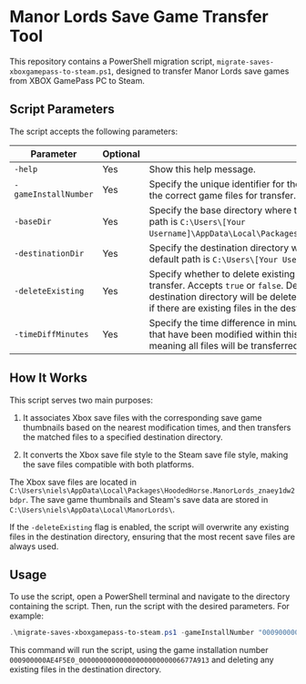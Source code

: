 # Manor Lords Save Game Transfer Tool

This repository contains a PowerShell migration script, `migrate-saves-xboxgamepass-to-steam.ps1`, designed to transfer Manor Lords save games from XBOX GamePass PC to Steam.

## Script Parameters

The script accepts the following parameters:

| Parameter           | Optional | Description |
| ------------------- | -------- | ----------- |
| `-help`             | Yes      | Show this help message. |
| `-gameInstallNumber`| Yes      | Specify the unique identifier for the game installation. This number is used to locate the correct game files for transfer. |
| `-baseDir`          | Yes      | Specify the base directory where the game files are currently stored. The default path is `C:\Users\[Your Username]\AppData\Local\Packages\ManorLords\LocalCache\Local\ManorLords\Saves`. |
| `-destinationDir`   | Yes      | Specify the destination directory where the game files should be transferred to. The default path is `C:\Users\[Your Username]\AppData\Local\ManorLords\Saves`. |
| `-deleteExisting`   | Yes      | Specify whether to delete existing files in the destination directory before the transfer. Accepts `true` or `false`. Default is `false`. If `true`, any existing files in the destination directory will be deleted before the transfer. If `false`, the transfer will fail if there are existing files in the destination directory. |
| `-timeDiffMinutes`  | Yes      | Specify the time difference in minutes to consider for file synchronization. Only files that have been modified within this time difference will be transferred. Default is `15`, meaning all files will be transferred regardless of when they were last modified. |

## How It Works
This script serves two main purposes: 

1. It associates Xbox save files with the corresponding save game thumbnails based on the nearest modification times, and then transfers the matched files to a specified destination directory. 

2. It converts the Xbox save file style to the Steam save file style, making the save files compatible with both platforms.

The Xbox save files are located in `C:\Users\niels\AppData\Local\Packages\HoodedHorse.ManorLords_znaey1dw2bdpr`. The save game thumbnails and Steam's save data are stored in `C:\Users\niels\AppData\Local\ManorLords\`.

If the `-deleteExisting` flag is enabled, the script will overwrite any existing files in the destination directory, ensuring that the most recent save files are always used.

## Usage

To use the script, open a PowerShell terminal and navigate to the directory containing the script. Then, run the script with the desired parameters. For example:

```powershell
.\migrate-saves-xboxgamepass-to-steam.ps1 -gameInstallNumber "000900000AE4F5E0_0000000000000000000000006677A913" -deleteExisting $True
```

This command will run the script, using the game installation number `000900000AE4F5E0_0000000000000000000000006677A913` and deleting any existing files in the destination directory.